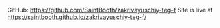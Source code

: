 GitHub: https://github.com/SaintBooth/zakrivayuschiy-teg-f
Site is live at https://saintbooth.github.io/zakrivayuschiy-teg-f/